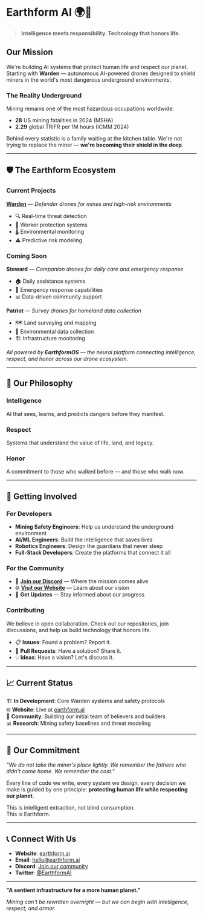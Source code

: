 # Earthform AI 🌍🤖

> **Intelligence meets responsibility. Technology that honors life.**

## Our Mission

We're building AI systems that protect human life and respect our planet. Starting with **Warden** — autonomous AI-powered drones designed to shield miners in the world's most dangerous underground environments.

### The Reality Underground

Mining remains one of the most hazardous occupations worldwide:
- **28** US mining fatalities in 2024 (MSHA)
- **2.29** global TRIFR per 1M hours (ICMM 2024)

Behind every statistic is a family waiting at the kitchen table. We're not trying to replace the miner — **we're becoming their shield in the deep**.

---

## 🛡️ The Earthform Ecosystem

### Current Projects

**[Warden](https://github.com/Earthform-AI/warden-landing)** — *Defender drones for mines and high-risk environments*
- 🔍 Real-time threat detection
- 👷 Worker protection systems  
- 🌡️ Environmental monitoring
- ⚠️ Predictive risk modeling

### Coming Soon

**Steward** — *Companion drones for daily care and emergency response*
- 🏠 Daily assistance systems
- 🚨 Emergency response capabilities
- 📊 Data-driven community support

**Patriot** — *Survey drones for homeland data collection*
- 🗺️ Land surveying and mapping
- 🌿 Environmental data collection
- 🏗️ Infrastructure monitoring

*All powered by **EarthformOS** — the neural platform connecting intelligence, respect, and honor across our drone ecosystem.*

---

## 🧠 Our Philosophy

### Intelligence
AI that sees, learns, and predicts dangers before they manifest.

### Respect  
Systems that understand the value of life, land, and legacy.

### Honor
A commitment to those who walked before — and those who walk now.

---

## 🚀 Getting Involved

### For Developers
- **Mining Safety Engineers**: Help us understand the underground environment
- **AI/ML Engineers**: Build the intelligence that saves lives
- **Robotics Engineers**: Design the guardians that never sleep
- **Full-Stack Developers**: Create the platforms that connect it all

### For the Community
- 💬 **[Join our Discord](https://discord.gg/earthform)** — Where the mission comes alive
- 🌐 **[Visit our Website](https://earthform.ai)** — Learn about our vision
- 📧 **Get Updates** — Stay informed about our progress

### Contributing
We believe in open collaboration. Check out our repositories, join discussions, and help us build technology that honors life.

- 📋 **Issues**: Found a problem? Report it.
- 🔧 **Pull Requests**: Have a solution? Share it.
- 💡 **Ideas**: Have a vision? Let's discuss it.

---

## 📈 Current Status

🏗️ **In Development**: Core Warden systems and safety protocols  
🌐 **Website**: Live at [earthform.ai](https://earthform.ai)  
👥 **Community**: Building our initial team of believers and builders  
📊 **Research**: Mining safety baselines and threat modeling  

---

## 🎯 Our Commitment

*"We do not take the miner's place lightly. We remember the fathers who didn't come home. We remember the cost."*

Every line of code we write, every system we design, every decision we make is guided by one principle: **protecting human life while respecting our planet**.

This is intelligent extraction, not blind consumption.  
This is Earthform.

---

## 📞 Connect With Us

- **Website**: [earthform.ai](https://earthform.ai)
- **Email**: [hello@earthform.ai](mailto:hello@earthform.ai)
- **Discord**: [Join our community](https://discord.gg/earthform)
- **Twitter**: [@EarthformAI](https://twitter.com/EarthformAI)

---

**"A sentient infrastructure for a more human planet."**

*Mining can't be rewritten overnight — but we can begin with intelligence, respect, and armor.*
